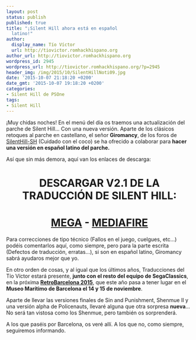 ```yaml
---
layout: post
status: publish
published: true
title: "¡Silent Hill ahora está en español
  latino!"
author:
  display_name: Tío Víctor
  url: http://tiovictor.romhackhispano.org
author_url: http://tiovictor.romhackhispano.org
wordpress_id: 2945
wordpress_url: http://tiovictor.romhackhispano.org/?p=2945
header_img: /img/2015/10/SilentHillNoti09.jpg
date: '2015-10-07 21:18:20 +0200'
date_gmt: '2015-10-07 19:18:20 +0200'
categories:
- Silent Hill de PSOne
tags:
- Silent Hill
---
```

¡Muy chidas noches! En el menú del día os traemos una actualización del parche de 
Silent Hill... Con una nueva versión. Aparte de los clásicos retoques al parche en 
castellano, el señor **Giromancy**, de los foros de 
[SilentHill-SH](http://www.silenthill-sh.com/foro/) 
(Cuidado con el coco) se ha ofrecido a colaborar para **hacer una versión en español 
latino del parche.**

Así que sin más demora, aquí van los enlaces de descarga:

<h1 style="text-align: center;"><strong>DESCARGAR V2.1 DE LA TRADUCCIÓN DE SILENT HILL:</strong></h1>

<h1 style="text-align: center;"><a href="https://mega.nz/#!FQFQmQiR!jJ-ZC3y0BJvjifFu-D71lILJTow7Ic03YgHbqs9JeVU" target="_blank">MEGA</a> - <a href="http://www.mediafire.com/download/vo5s3g1o8gnl4te/" target="_blank">MEDIAFIRE</a></h1>

Para correcciones de tipo técnico (Fallos en el juego, cuelgues, etc...) podéis comentarlos 
aquí, como siempre, pero para la parte escrita (Defectos de traducción, erratas...), si son 
en español latino, Giromancy sabrá ayudaros mejor que yo.

En otro orden de cosas, y al igual que los últimos años, Traducciones del Tío Víctor estará 
presente, **junto con el resto del equipo de SegaClassics**, en la próxima [**RetroBarcelona 
2015**](http://www.retrobarcelona.org/), que este año pasa a tener lugar en el **Museo Marítimo 
de Barcelona el 14 y 15 de noviembre**.

Aparte de llevar las versiones finales de Sin and Punishment, Shenmue II y una versión alpha 
de Policenauts, llevaré alguna que otra sorpresa **nueva**... No será tan vistosa como los 
Shenmue, pero también os sorprenderá.

A los que paséis por Barcelona, os veré allí. A los que no, como siempre, seguiremos informando.
